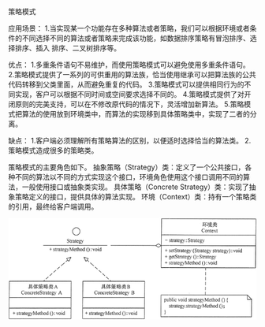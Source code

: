 策略模式

应用场景：
1.当实现某一个功能存在多种算法或者策略，我们可以根据环境或者条件的不同选择不同的算法或者策略来完成该功能，如数据排序策略有冒泡排序、选择排序、插入
排序、二叉树排序等。

优点：
1.多重条件语句不易维护，而使用策略模式可以避免使用多重条件语句。
2.策略模式提供了一系列的可供重用的算法族，恰当使用继承可以把算法族的公共代码转移到父类里面，从而避免重复的代码。
3.策略模式可以提供相同行为的不同实现，客户可以根据不同时间或空间要求选择不同的。
4.策略模式提供了对开闭原则的完美支持，可以在不修改原代码的情况下，灵活增加新算法。
5.策略模式把算法的使用放到环境类中，而算法的实现移到具体策略类中，实现了二者的分离。

缺点：
1.客户端必须理解所有策略算法的区别，以便适时选择恰当的算法类。
2.策略模式造成很多的策略类。

策略模式的主要角色如下。
抽象策略（Strategy）类：定义了一个公共接口，各种不同的算法以不同的方式实现这个接口，环境角色使用这个接口调用不同的算法，一般使用接口或抽象类实现。
具体策略（Concrete Strategy）类：实现了抽象策略定义的接口，提供具体的算法实现。
环境（Context）类：持有一个策略类的引用，最终给客户端调用。

![](../image/stratrgy.jpg)